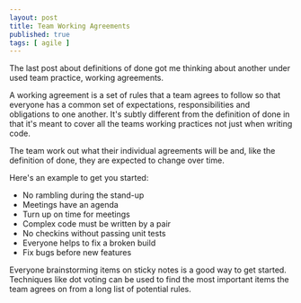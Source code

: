 ```yaml
---
layout: post
title: Team Working Agreements
published: true 
tags: [ agile ]
---
```


The last post about definitions of done got me thinking about another under used team practice, 
working agreements.

A working agreement is a set of rules that a team agrees to follow so that everyone has a common set
of expectations, responsibilities and obligations to one another. It's subtly different from the definition 
of done in that it's meant to cover all the teams working practices not just when writing code.

The team work out what their individual agreements will be and, like the definition of done, they 
are expected to change over time. 

Here's an example to get you started:

* No rambling during the stand-up
* Meetings have an agenda
* Turn up on time for meetings
* Complex code must be written by a pair
* No checkins without passing unit tests
* Everyone helps to fix a broken build
* Fix bugs before new features

Everyone brainstorming items on sticky notes is a good way to get started. Techniques like dot 
voting can be used to find the most important items the team agrees on from a long list of 
potential rules.
